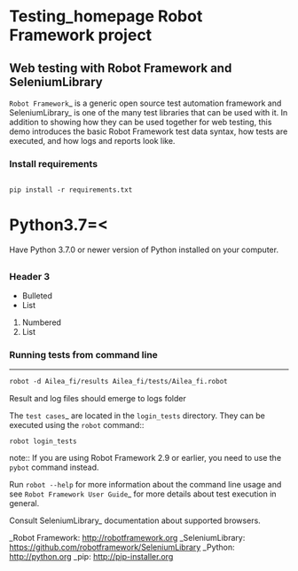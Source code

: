# Testing_homepage Robot Framework project

## Web testing with Robot Framework and SeleniumLibrary

`Robot Framework`_ is a generic open source test automation framework and
SeleniumLibrary_ is one of the many test libraries that can be used with
it. In addition to showing how they can be used together for web testing,
this demo introduces the basic Robot Framework test data syntax, how tests
are executed, and how logs and reports look like.


### Install requirements


```markdow

pip install -r requirements.txt

```
# Python3.7=<
Have Python 3.7.0 or newer version of Python installed on your computer.

## 
### Header 3

- Bulleted
- List

1. Numbered
2. List

### Running tests from command line
-------------
```markdown
robot -d Ailea_fi/results Ailea_fi/tests/Ailea_fi.robot
```
Result and log files should emerge to logs folder

The `test cases`_ are located in the ``login_tests`` directory. They can be
executed using the ``robot`` command::

    robot login_tests

note:: If you are using Robot Framework 2.9 or earlier, you need to
          use the ``pybot`` command instead.


Run ``robot --help`` for more information about the command line usage and see
`Robot Framework User Guide`_ for more details about test execution in general.




Consult SeleniumLibrary_ documentation about supported browsers.

_Robot Framework: http://robotframework.org
_SeleniumLibrary: https://github.com/robotframework/SeleniumLibrary
_Python: http://python.org
_pip: http://pip-installer.org
